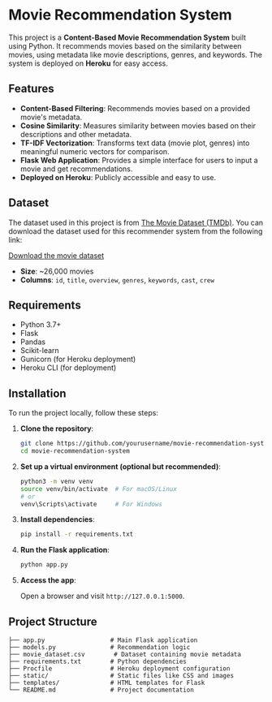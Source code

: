 # Movie Recommendation System

This project is a **Content-Based Movie Recommendation System** built using Python. It recommends movies based on the similarity between movies, using metadata like movie descriptions, genres, and keywords. The system is deployed on **Heroku** for easy access.

## Features

- **Content-Based Filtering**: Recommends movies based on a provided movie's metadata.
- **Cosine Similarity**: Measures similarity between movies based on their descriptions and other metadata.
- **TF-IDF Vectorization**: Transforms text data (movie plot, genres) into meaningful numeric vectors for comparison.
- **Flask Web Application**: Provides a simple interface for users to input a movie and get recommendations.
- **Deployed on Heroku**: Publicly accessible and easy to use.

## Dataset

The dataset used in this project is from [The Movie Dataset (TMDb)](https://www.themoviedb.org/). You can download the dataset used for this recommender system from the following link:

[Download the movie dataset](https://www.kaggle.com/datasets/tmdb/tmdb-movie-metadata)

- **Size**: ~26,000 movies
- **Columns**: `id`, `title`, `overview`, `genres`, `keywords`, `cast`, `crew`

## Requirements

- Python 3.7+
- Flask
- Pandas
- Scikit-learn
- Gunicorn (for Heroku deployment)
- Heroku CLI (for deployment)

## Installation

To run the project locally, follow these steps:

1. **Clone the repository**:

    ```bash
    git clone https://github.com/yourusername/movie-recommendation-system.git
    cd movie-recommendation-system
    ```

2. **Set up a virtual environment (optional but recommended)**:

    ```bash
    python3 -m venv venv
    source venv/bin/activate  # For macOS/Linux
    # or
    venv\Scripts\activate     # For Windows
    ```

3. **Install dependencies**:

    ```bash
    pip install -r requirements.txt
    ```

4. **Run the Flask application**:

    ```bash
    python app.py
    ```

5. **Access the app**:

    Open a browser and visit `http://127.0.0.1:5000`.

## Project Structure

```plaintext
├── app.py                  # Main Flask application
├── models.py               # Recommendation logic
├── movie_dataset.csv        # Dataset containing movie metadata
├── requirements.txt        # Python dependencies
├── Procfile                # Heroku deployment configuration
├── static/                 # Static files like CSS and images
├── templates/              # HTML templates for Flask
└── README.md               # Project documentation
